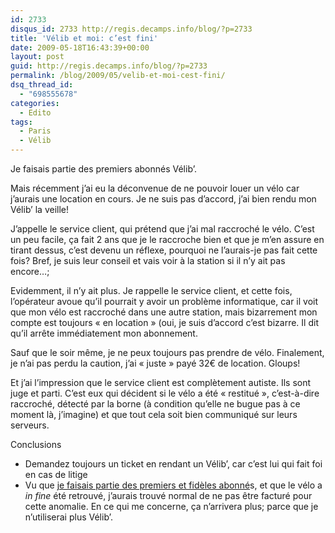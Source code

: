 ```yaml
---
id: 2733
disqus_id: 2733 http://regis.decamps.info/blog/?p=2733
title: 'Vélib et moi: c’est fini'
date: 2009-05-18T16:43:39+00:00
layout: post
guid: http://regis.decamps.info/blog/?p=2733
permalink: /blog/2009/05/velib-et-moi-cest-fini/
dsq_thread_id:
  - "698555678"
categories:
  - Edito
tags:
  - Paris
  - Vélib
---
```

Je faisais partie des premiers abonnés Vélib’.

Mais récemment j’ai eu la déconvenue de ne pouvoir louer un vélo car j’aurais une location en cours. Je ne suis pas d’accord, j’ai bien rendu mon Vélib’ la veille!

J’appelle le service client, qui prétend que j’ai mal raccroché le vélo. C’est un peu facile, ça fait 2 ans que je le raccroche bien et que je m’en assure en tirant dessus, c’est devenu un réflexe, pourquoi ne l’aurais-je pas fait cette fois? Bref, je suis leur conseil et vais voir à la station si il n’y ait pas encore…;

Evidemment, il n’y ait plus. Je rappelle le service client, et cette fois, l’opérateur avoue qu’il pourrait y avoir un problème informatique, car il voit que mon vélo est raccroché dans une autre station, mais bizarrement mon compte est toujours « en location » (oui, je suis d’accord c’est bizarre. Il dit qu’il arrête immédiatement mon abonnement.

Sauf que le soir même, je ne peux toujours pas prendre de vélo. Finalement, je n’ai pas perdu la caution, j’ai « juste » payé 32€ de location. Gloups!

Et j’ai l’impression que le service client est complètement autiste. Ils sont juge et parti. C’est eux qui décident si le vélo a été « restitué », c’est-à-dire raccroché, détecté par la borne (à condition qu’elle ne bugue pas à ce moment là, j’imagine) et que tout cela soit bien communiqué sur leurs serveurs.

Conclusions

  * Demandez toujours un ticket en rendant un Vélib’, car c’est lui qui fait foi en cas de litige
  * Vu que [je faisais partie des premiers et fidèles abonné](http://regis.decamps.info/blog/2007/07/velib-un-lancement-a-la-francaise/)s, et que le vélo a _in fine_ été retrouvé, j’aurais trouvé normal de ne pas être facturé pour cette anomalie. En ce qui me concerne, ça n’arrivera plus; parce que je n’utiliserai plus Vélib’.
